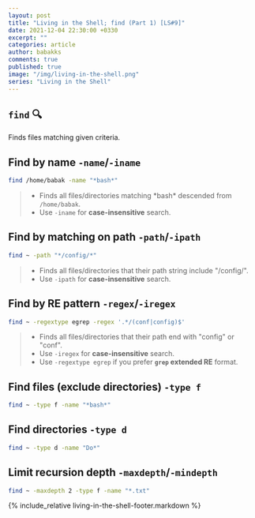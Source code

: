 ```yaml
---
layout: post
title: "Living in the Shell; find (Part 1) [LS#9]"
date: 2021-12-04 22:30:00 +0330
excerpt: ""
categories: article
author: babakks
comments: true
published: true
image: "/img/living-in-the-shell.png"
series: "Living in the Shell"
---
```


## `find` 🔍

Finds files matching given criteria.

## Find by name `-name`/`-iname`

```sh
find /home/babak -name "*bash*"
```

> - Finds all files/directories matching \*bash\* descended from `/home/babak`.
> - Use `-iname` for **case-insensitive** search.

## Find by matching on path `-path`/`-ipath`

```sh
find ~ -path "*/config/*"
```

> - Finds all files/directories that their path string include "/config/".
> - Use `-ipath` for **case-insensitive** search.

## Find by RE pattern `-regex`/`-iregex`

```sh
find ~ -regextype egrep -regex '.*/(conf|config)$'
```

> - Finds all files/directories that their path end with "config" or "conf".
> - Use `-iregex` for **case-insensitive** search.
> - Use `-regextype egrep` if you prefer **`grep` extended RE** format.

## Find files (exclude directories) `-type f`

```sh
find ~ -type f -name "*bash*"
```

## Find directories `-type d`

```sh
find ~ -type d -name "Do*"
```

## Limit recursion depth `-maxdepth`/`-mindepth`

```sh
find ~ -maxdepth 2 -type f -name "*.txt"
```

{% include_relative living-in-the-shell-footer.markdown %}
